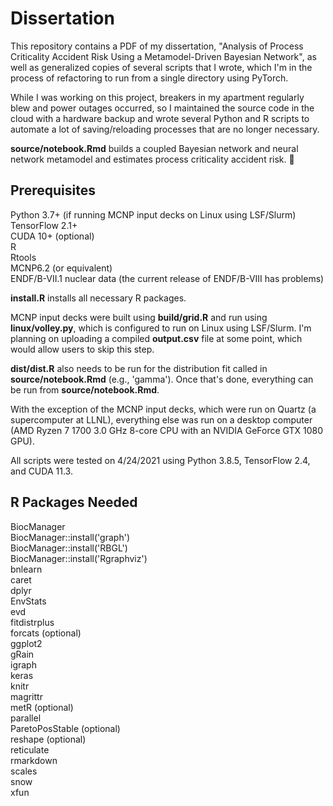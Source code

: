 # Dissertation

This repository contains a PDF of my dissertation, "Analysis of Process Criticality Accident Risk Using a Metamodel-Driven Bayesian Network", as well as generalized copies of several scripts that I wrote, which I'm in the process of refactoring to run from a single directory using PyTorch.  
  
While I was working on this project, breakers in my apartment regularly blew and power outages occurred, so I maintained the source code in the cloud with a hardware backup and wrote several Python and R scripts to automate a lot of saving/reloading processes that are no longer necessary.

**source/notebook.Rmd** builds a coupled Bayesian network and neural network metamodel and estimates process criticality accident risk. 🤯  

## Prerequisites
Python 3.7+ (if running MCNP input decks on Linux using LSF/Slurm)  
TensorFlow 2.1+  
CUDA 10+ (optional)  
R  
Rtools  
MCNP6.2 (or equivalent)  
ENDF/B-VII.1 nuclear data (the current release of ENDF/B-VIII has problems)  

**install.R** installs all necessary R packages.

MCNP input decks were built using **build/grid.R** and run using **linux/volley.py**, which is configured to run on Linux using LSF/Slurm.
I'm planning on uploading a compiled **output.csv** file at some point, which would allow users to skip this step.  

**dist/dist.R** also needs to be run for the distribution fit called in **source/notebook.Rmd** (e.g., 'gamma'). Once that's done, everything can be run from **source/notebook.Rmd**.  

With the exception of the MCNP input decks, which were run on Quartz (a supercomputer at LLNL), everything else was run on a desktop computer (AMD Ryzen 7 1700 3.0 GHz 8-core CPU with an NVIDIA GeForce GTX 1080 GPU).  

All scripts were tested on 4/24/2021 using Python 3.8.5, TensorFlow 2.4, and CUDA 11.3.  

## R Packages Needed
BiocManager  
BiocManager::install('graph')  
BiocManager::install('RBGL')  
BiocManager::install('Rgraphviz')  
bnlearn  
caret  
dplyr  
EnvStats  
evd  
fitdistrplus  
forcats (optional)  
ggplot2  
gRain  
igraph  
keras  
knitr  
magrittr  
metR (optional)  
parallel  
ParetoPosStable (optional)  
reshape (optional)  
reticulate  
rmarkdown  
scales  
snow  
xfun  

